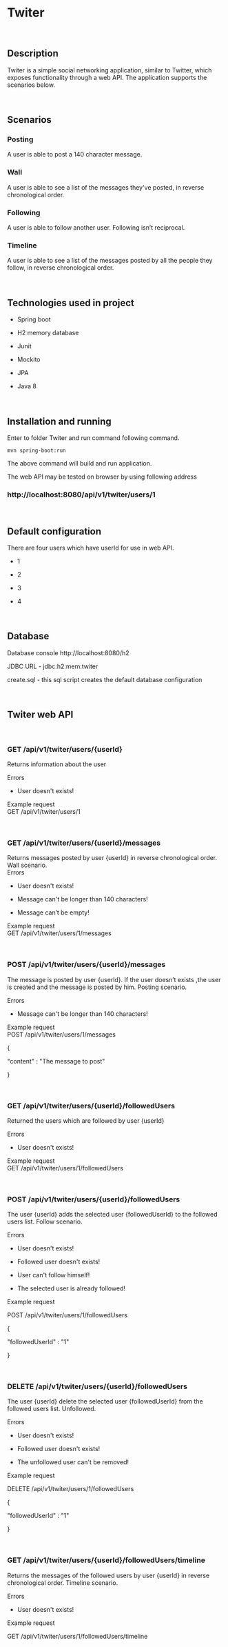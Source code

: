 Twiter
======

 

Description
-----------

Twiter is a simple social networking application, similar to Twitter, which
exposes functionality through a web API. The application supports the scenarios
below.

 

Scenarios
---------

### Posting

A user is able to post a 140 character message.

### Wall

A user is able to see a list of the messages they've posted, in reverse
chronological order.

### Following

A user is able to follow another user. Following isn’t reciprocal.

### Timeline

A user is able to see a list of the messages posted by all the people they
follow, in reverse chronological order.

 

Technologies used in project
----------------------------

-   Spring boot

-   H2 memory database

-   Junit

-   Mockito

-   JPA

-   Java 8

 

Installation and running
------------------------

Enter to folder Twiter and run command following command.

~~~~~~~~~~~~~~~~~~~~~~~~~~~~~~~~~~~~~~~~~~~~~~~~~~~~~~~~~~~~~~~~~~~~~~~~~~~~~~~~
mvn spring-boot:run
~~~~~~~~~~~~~~~~~~~~~~~~~~~~~~~~~~~~~~~~~~~~~~~~~~~~~~~~~~~~~~~~~~~~~~~~~~~~~~~~

The above command will build and run application.

The web API may be tested on browser by using following address

### http://localhost:8080/api/v1/twiter/users/1

 

Default configuration
---------------------

There are four users which have userId for use in web API.

-   1

-   2

-   3

-   4

 

Database
--------

Database console http://localhost:8080/h2

JDBC URL - jdbc:h2:mem:twiter

create.sql - this sql script creates the default database configuration

 

Twiter web API
--------------

 

### GET /api/v1/twiter/users/{userId}

Returns information about the user

Errors

-   User doesn't exists!

Example request  
GET /api/v1/twiter/users/1

 

### GET /api/v1/twiter/users/{userId}/messages

Returns messages posted by user {userId} in reverse chronological order. Wall
scenario.  
Errors

-   User doesn't exists!

-   Message can't be longer than 140 characters!

-   Message can’t be empty!

Example request  
GET /api/v1/twiter/users/1/messages

 

### POST /api/v1/twiter/users/{userId}/messages

The message is posted by user {userId}. If the user doesn’t exists ,the user is
created and the message is posted by him. Posting scenario.

Errors

-   Message can't be longer than 140 characters!

Example request  
POST /api/v1/twiter/users/1/messages

{

"content" : "The message to post"

}

 

### GET /api/v1/twiter/users/{userId}/followedUsers

Returned the users which are followed by user {userId}

Errors

-   User doesn't exists!

Example request  
GET /api/v1/twiter/users/1/followedUsers

 

### POST /api/v1/twiter/users/{userId}/followedUsers

The user {userId} adds the selected user {followedUserId} to the followed users
list. Follow scenario.

Errors

-   User doesn't exists!

-   Followed user doesn't exists!

-   User can't follow himself!

-   The selected user is already followed!

Example request

POST /api/v1/twiter/users/1/followedUsers

{

"followedUserId" : "1"

}

 

### DELETE /api/v1/twiter/users/{userId}/followedUsers

The user {userId} delete the selected user {followedUserId} from the followed
users list. Unfollowed.

Errors

-   User doesn't exists!

-   Followed user doesn't exists!

-   The unfollowed user can't be removed!

Example request

DELETE /api/v1/twiter/users/1/followedUsers

{

"followedUserId" : "1"

}

 

### GET /api/v1/twiter/users/{userId}/followedUsers/timeline

Returns the messages of the followed users by user {userId} in reverse
chronological order. Timeline scenario.

Errors

-   User doesn't exists!

Example request

GET /api/v1/twiter/users/1/followedUsers/timeline

 

 
